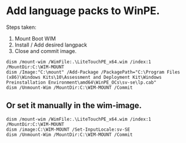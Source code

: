 # Add language packs to WinPE.

Steps taken:

1. Mount Boot WIM
2. Install / Add desired langpack
3. Close and commit image.

```
dism /mount-wim /WimFile:.\LiteTouchPE_x64.wim /index:1 /MountDir:C:\WIM-MOUNT
dism /Image:"C:\mount" /Add-Package /PackagePath="C:\Program Files (x86)\Windows Kits\10\Assessment and Deployment Kit\Windows Preinstallation Environment\amd64\WinPE_OCs\sv-se\lp.cab"
dism /Unmount-Wim /MountDir:C:\WIM-MOUNT /Commit
```

## Or set it manually in the wim-image.
```
dism /mount-wim /WimFile:.\LiteTouchPE_x64.wim /index:1 /MountDir:C:\WIM-MOUNT
dism /image:C:\WIM-MOUNT /Set-InputLocale:sv-SE
dism /Unmount-Wim /MountDir:C:\WIM-MOUNT /Commit
```